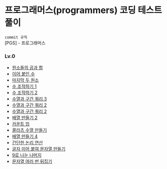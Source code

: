 # 프로그래머스(programmers) 코딩 테스트 풀이

`commit 규칙`  
[PGS] - 프로그래머스

<!-- PR 제목: 이름 / 주차 / 몇 문제 -->

### Lv.0

- [원소들의 곱과 합](level_0/01.md)
- [이어 붙인 수](level_0/02.md)
- [마지막 두 원소](level_0/03.md)
- [수 조작하기 1](level_0/04.md)
- [수 조작하기 2](level_0/05.md)
- [수열과 구간 쿼리 3](level_0/06.md)
- [수열과 구간 쿼리 2](level_0/07.md)
- [수열과 구간 쿼리 2](level_0/08.md)
- [배열 만들기 2](level_0/09.md)
- [카운트 업](level_0/10.md)
- [콜라츠 수열 만들기](level_0/11.md)
- [배열 만들기 4](level_0/12.md)
- [간단한 논리 연산](level_0/13.md)
- [글자 이어 붙여 문자열 만들기](level_0/14.md)
- [9로 나눈 나머지](level_0/15.md)
- [문자열 여러 번 뒤집기](level_0/16.md)

